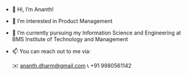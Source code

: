 - 👋 Hi, I’m Ananth!
- 👀 I’m interested in Product Management
- 🌱 I’m currently pursuing my Information Science and Engineering at BMS Institute of Technology and Management
- 📫 You can reach out to me via:

     ✉️ ananth.dharm@gmail.com
     📞 +91 9980561142

<!---
Ananthdharm/Ananthdharm is a ✨ special ✨ repository because its `README.md` (this file) appears on your GitHub profile.
You can click the Preview link to take a look at your changes.
--->
